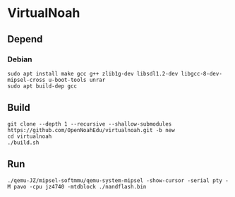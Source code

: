 # VirtualNoah

## Depend

### Debian

```
sudo apt install make gcc g++ zlib1g-dev libsdl1.2-dev libgcc-8-dev-mipsel-cross u-boot-tools unrar
sudo apt build-dep gcc
```

## Build

	git clone --depth 1 --recursive --shallow-submodules https://github.com/OpenNoahEdu/virtualnoah.git -b new
	cd virtualnoah
	./build.sh

## Run

	./qemu-JZ/mipsel-softmmu/qemu-system-mipsel -show-cursor -serial pty -M pavo -cpu jz4740 -mtdblock ./nandflash.bin
